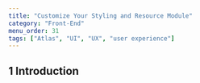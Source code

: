 ```yaml
---
title: "Customize Your Styling and Resource Module"
category: "Front-End"
menu_order: 31
tags: ["Atlas", "UI", "UX", "user experience"]
---
```


## 1 Introduction
